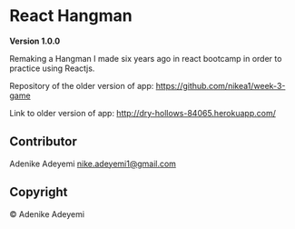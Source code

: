 # React Hangman

**Version 1.0.0**

Remaking a Hangman I made six years ago in react bootcamp in order to practice using Reactjs.

Repository of the older version of app: https://github.com/nikea1/week-3-game

Link to older version of app: http://dry-hollows-84065.herokuapp.com/

## Contributor

Adenike Adeyemi <nike.adeyemi1@gmail.com>

## Copyright

&copy; Adenike Adeyemi